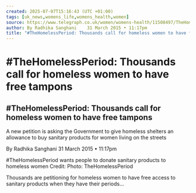 ```yaml
---
created: 2025-07-07T15:16:43 (UTC +01:00)
tags: [uk_news,womens_life,womens_health,women]
source: https://www.telegraph.co.uk/women/womens-health/11508497/TheHomelessPeriod-Campaign-for-homeless-women-to-have-free-tampons.html
author: By Radhika Sanghani    31 March 2015 • 11:17pm
title: "#TheHomelessPeriod: Thousands call for homeless women to have free tampons"
---
```


# #TheHomelessPeriod: Thousands call for homeless women to have free tampons

## #TheHomelessPeriod: Thousands call for homeless women to have free tampons

A new petition is asking the Government to give homeless shelters an allowance to buy sanitary products for women living on the streets

By Radhika Sanghani 31 March 2015 • 11:17pm

    

#TheHomelessPeriod wants people to donate sanitary products to homeless women Credit: Photo: TheHomelessPeriod

Thousands are petitioning for homeless women to have free access to sanitary products when they have their periods...
